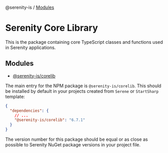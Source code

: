 @serenity-is / [Modules](modules.md)

# Serenity Core Library

This is the package containing core TypeScript classes and functions used in Serenity applications.

## Modules

- [@serenity-is/corelib](modules/corelib.md)

The main entry for the NPM package is `@serenity-is/corelib`. This should be installed by default 
in your projects created from `Serene` or `StartSharp` template:

```json
{
  "dependencies": {
    // ...
    "@serenity-is/corelib": "6.7.1"
  }
}
```

The version number for this package should be equal or as close as possible to Serenity NuGet package versions in your project file.
